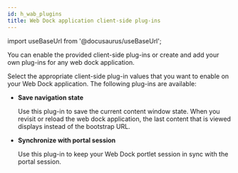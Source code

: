 ```yaml
---
id: h_wab_plugins
title: Web Dock application client-side plug-ins
---
```

import useBaseUrl from '@docusaurus/useBaseUrl';



You can enable the provided client-side plug-ins or create and add your own plug-ins for any web dock application.

Select the appropriate client-side plug-in values that you want to enable on your Web Dock application. The following plug-ins are available:

-   **Save navigation state**

    Use this plug-in to save the current content window state. When you revisit or reload the web dock application, the last content that is viewed displays instead of the bootstrap URL.

-   **Synchronize with portal session**

    Use this plug-in to keep your Web Dock portlet session in sync with the portal session.


